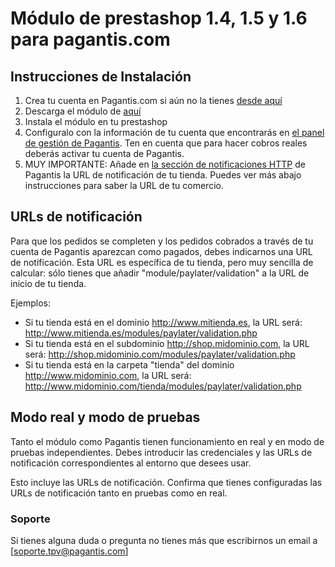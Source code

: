 # Módulo de prestashop 1.4, 1.5 y 1.6 para  pagantis.com


## Instrucciones de Instalación

1. Crea tu cuenta en Pagantis.com si aún no la tienes [desde aquí](https://bo.pagantis.com/users/sign_up)
2. Descarga el módulo de [aquí](https://github.com/pagantis/pagamastarde-prestashop/releases/download/v1.0/paylater-v1.0.2.zip)
3. Instala el módulo en tu prestashop
4. Configuralo con la información de tu cuenta que encontrarás en [el panel de gestión de Pagantis](https://bo.pagantis.com/api). Ten en cuenta que para hacer cobros reales deberás activar tu cuenta de Pagantis.
5. MUY IMPORTANTE: Añade en [la sección de notificaciones HTTP](https://bo.pagantis.com/notifications) de Pagantis la URL de notificación de tu tienda. Puedes ver más abajo instrucciones para saber la URL de tu comercio.


## URLs de notificación

Para que los pedidos se completen y los pedidos cobrados a través de tu cuenta de Pagantis aparezcan como pagados, debes indicarnos una URL de notificación. Esta URL es específica de tu tienda, pero muy sencilla de calcular: sólo tienes que añadir "module/paylater/validation" a la URL de inicio de tu tienda.

Ejemplos:

- Si tu tienda está en el dominio http://www.mitienda.es, la URL será: http://www.mitienda.es/modules/paylater/validation.php
- Si tu tienda está en el subdominio http://shop.midominio.com, la URL será: http://shop.midominio.com/modules/paylater/validation.php
- Si tu tienda está en la carpeta "tienda" del dominio http://www.midominio.com, la URL será: http://www.midominio.com/tienda/modules/paylater/validation.php


## Modo real y modo de pruebas

Tanto el módulo como Pagantis tienen funcionamiento en real y en modo de pruebas independientes. Debes introducir las credenciales y las URLs de notificación correspondientes al entorno que desees usar.

Esto incluye las URLs de notificación. Confirma que tienes configuradas las URLs de notificación tanto en pruebas como en real. 


### Soporte

Si tienes alguna duda o pregunta no tienes más que escribirnos un email a [soporte.tpv@pagantis.com]


